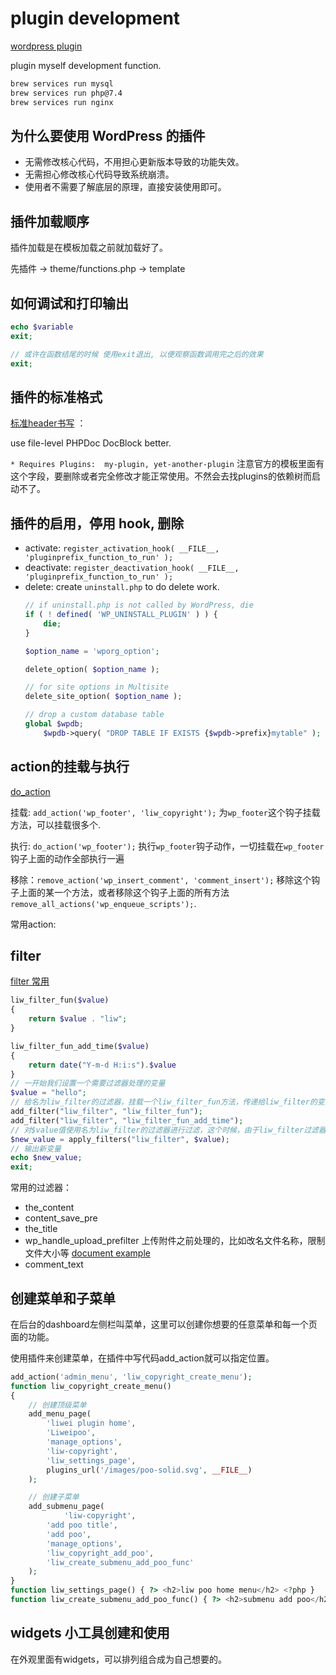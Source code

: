 # plugin development

[wordpress plugin](https://developer.wordpress.org/plugins/)

plugin myself development function.

```bash
brew services run mysql
brew services run php@7.4
brew services run nginx
```

## 为什么要使用 WordPress 的插件

- 无需修改核心代码，不用担心更新版本导致的功能失效。
- 无需担心修改核心代码导致系统崩溃。
- 使用者不需要了解底层的原理，直接安装使用即可。

## 插件加载顺序

插件加载是在模板加载之前就加载好了。

先插件 -> theme/functions.php -> template

## 如何调试和打印输出

```php
echo $variable
exit;

// 或许在函数结尾的时候 使用exit退出, 以便观察函数调用完之后的效果
exit;
```

## 插件的标准格式 

[标准header书写](https://developer.wordpress.org/plugins/plugin-basics/header-requirements/) ：

use file-level PHPDoc DocBlock better.

`* Requires Plugins:  my-plugin, yet-another-plugin` 注意官方的模板里面有这个字段，要删除或者完全修改才能正常使用。不然会去找plugins的依赖树而启动不了。

## 插件的启用，停用 hook, 删除

- activate: `register_activation_hook( __FILE__, 'pluginprefix_function_to_run' );`
- deactivate: `register_deactivation_hook( __FILE__, 'pluginprefix_function_to_run' );`
- delete: create `uninstall.php` to do delete work.
    ```php
    // if uninstall.php is not called by WordPress, die
    if ( ! defined( 'WP_UNINSTALL_PLUGIN' ) ) {
        die;
    }

    $option_name = 'wporg_option';

    delete_option( $option_name );

    // for site options in Multisite
    delete_site_option( $option_name );

    // drop a custom database table
    global $wpdb;
        $wpdb->query( "DROP TABLE IF EXISTS {$wpdb->prefix}mytable" );
    ```
  
## action的挂载与执行

[do_action](https://www.wpdongli.com/reference/functions/add_action/)

挂载: `add_action('wp_footer', 'liw_copyright');` 为`wp_footer`这个钩子挂载方法，可以挂载很多个.

执行: `do_action('wp_footer');` 执行`wp_footer`钩子动作，一切挂载在`wp_footer`钩子上面的动作全部执行一遍

移除：`remove_action('wp_insert_comment', 'comment_insert');` 移除这个钩子上面的某一个方法，或者移除这个钩子上面的所有方法`remove_all_actions('wp_enqueue_scripts');`.

常用action:

## filter

[filter 常用](https://developer.wordpress.org/apis/hooks/filter-reference/)

```php
liw_filter_fun($value) 
{
    return $value . "liw";
}

liw_filter_fun_add_time($value)
{
    return date("Y-m-d H:i:s").$value
}
// 一开始我们设置一个需要过滤器处理的变量
$value = "hello";
// 给名为liw_filter的过滤器，挂载一个liw_filter_fun方法，传递给liw_filter的变量都会经过挂载的所有方法进行过滤处理
add_filter("liw_filter", "liw_filter_fun");
add_filter("liw_filter", "liw_filter_fun_add_time");
// 对$value值使用名为liw_filter的过滤器进行过滤，这个时候，由于liw_filter过滤器挂载了liw_filter_fun, add_time方法，使用liw_filter_fun,add_time方法过滤了一次，并且返回给$new_value变量
$new_value = apply_filters("liw_filter", $value);
// 输出新变量
echo $new_value;
exit;
```

常用的过滤器：

- the_content
- content_save_pre
- the_title
- wp_handle_upload_prefilter 上传附件之前处理的，比如改名文件名称，限制文件大小等 [document example](https://developer.wordpress.org/reference/hooks/wp_handle_upload_prefilter/)
- comment_text

## 创建菜单和子菜单

在后台的dashboard左侧栏叫菜单，这里可以创建你想要的任意菜单和每一个页面的功能。


使用插件来创建菜单，在插件中写代码add_action就可以指定位置。

```php
add_action('admin_menu', 'liw_copyright_create_menu');
function liw_copyright_create_menu()
{
    // 创建顶级菜单
    add_menu_page(
        'liwei plugin home',
        'Liweipoo',
        'manage_options',
        'liw-copyright',
        'liw_settings_page',
        plugins_url('/images/poo-solid.svg', __FILE__)
    );

    // 创建子菜单
    add_submenu_page(
            'liw-copyright',
        'add poo title',
        'add poo',
        'manage_options',
        'liw_copyright_add_poo',
        'liw_create_submenu_add_poo_func'
    );
}
function liw_settings_page() { ?> <h2>liw poo home menu</h2> <?php }
function liw_create_submenu_add_poo_func() { ?> <h2>submenu add poo</h2> <?php }
```

## widgets 小工具创建和使用

在外观里面有widgets，可以排列组合成为自己想要的。
